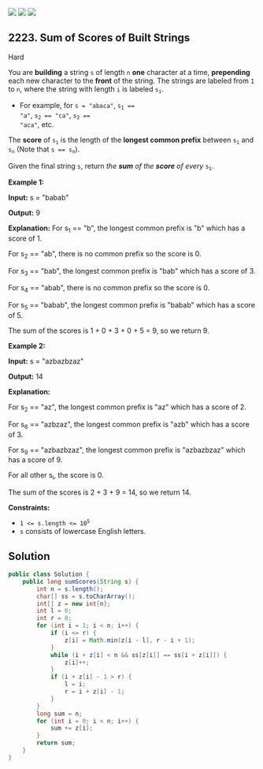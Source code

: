 [![](https://img.shields.io/github/stars/javadev/LeetCode-in-Java?label=Stars&style=flat-square)](https://github.com/javadev/LeetCode-in-Java)
[![](https://img.shields.io/github/forks/javadev/LeetCode-in-Java?label=Fork%20me%20on%20GitHub%20&style=flat-square)](https://github.com/javadev/LeetCode-in-Java/fork)
[![](https://img.shields.io/badge/-LeetCode%20in%20Kotlin-blue?style=flat-square)](https://github.com/javadev/LeetCode-in-Kotlin)

## 2223\. Sum of Scores of Built Strings

Hard

You are **building** a string `s` of length `n` **one** character at a time, **prepending** each new character to the **front** of the string. The strings are labeled from `1` to `n`, where the string with length `i` is labeled <code>s<sub>i</sub></code>.

*   For example, for `s = "abaca"`, <code>s<sub>1</sub> == "a"</code>, <code>s<sub>2</sub> == "ca"</code>, <code>s<sub>3</sub> == "aca"</code>, etc.

The **score** of <code>s<sub>i</sub></code> is the length of the **longest common prefix** between <code>s<sub>i</sub></code> and <code>s<sub>n</sub></code> (Note that <code>s == s<sub>n</sub></code>).

Given the final string `s`, return _the **sum** of the **score** of every_ <code>s<sub>i</sub></code>.

**Example 1:**

**Input:** s = "babab"

**Output:** 9

**Explanation:** For s<sub>1</sub> == "b", the longest common prefix is "b" which has a score of 1. 

For s<sub>2</sub> == "ab", there is no common prefix so the score is 0. 

For s<sub>3</sub> == "bab", the longest common prefix is "bab" which has a score of 3. 

For s<sub>4</sub> == "abab", there is no common prefix so the score is 0. 

For s<sub>5</sub> == "babab", the longest common prefix is "babab" which has a score of 5. 

The sum of the scores is 1 + 0 + 3 + 0 + 5 = 9, so we return 9.

**Example 2:**

**Input:** s = "azbazbzaz"

**Output:** 14

**Explanation:** 

For s<sub>2</sub> == "az", the longest common prefix is "az" which has a score of 2. 

For s<sub>6</sub> == "azbzaz", the longest common prefix is "azb" which has a score of 3. 

For s<sub>9</sub> == "azbazbzaz", the longest common prefix is "azbazbzaz" which has a score of 9. 

For all other s<sub>i</sub>, the score is 0. 

The sum of the scores is 2 + 3 + 9 = 14, so we return 14.

**Constraints:**

*   <code>1 <= s.length <= 10<sup>5</sup></code>
*   `s` consists of lowercase English letters.

## Solution

```java
public class Solution {
    public long sumScores(String s) {
        int n = s.length();
        char[] ss = s.toCharArray();
        int[] z = new int[n];
        int l = 0;
        int r = 0;
        for (int i = 1; i < n; i++) {
            if (i <= r) {
                z[i] = Math.min(z[i - l], r - i + 1);
            }
            while (i + z[i] < n && ss[z[i]] == ss[i + z[i]]) {
                z[i]++;
            }
            if (i + z[i] - 1 > r) {
                l = i;
                r = i + z[i] - 1;
            }
        }
        long sum = n;
        for (int i = 0; i < n; i++) {
            sum += z[i];
        }
        return sum;
    }
}
```